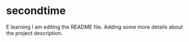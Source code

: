 # secondtime
E learning
I am editing the README file. Adding some more details about the project description.

